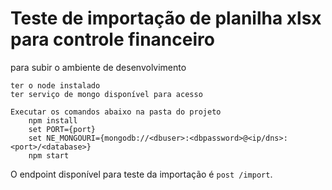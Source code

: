# Teste de importação de planilha xlsx para controle financeiro

para subir o ambiente de desenvolvimento

```
ter o node instalado
ter serviço de mongo disponível para acesso

Executar os comandos abaixo na pasta do projeto
    npm install 
    set PORT={port}
    set NE_MONGOURI={mongodb://<dbuser>:<dbpassword>@<ip/dns>:<port>/<database>}
    npm start
```

O endpoint disponível para teste da importação é `post /import`.